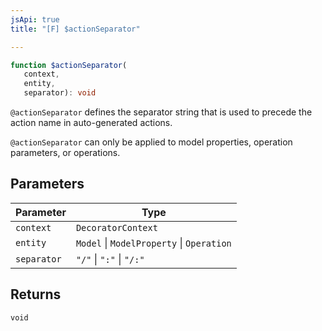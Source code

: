 ```yaml
---
jsApi: true
title: "[F] $actionSeparator"

---
```

```ts
function $actionSeparator(
   context, 
   entity, 
   separator): void
```

`@actionSeparator` defines the separator string that is used to precede the action name
 in auto-generated actions.

`@actionSeparator` can only be applied to model properties, operation parameters, or operations.

## Parameters

| Parameter | Type |
| ------ | ------ |
| `context` | `DecoratorContext` |
| `entity` | `Model` \| `ModelProperty` \| `Operation` |
| `separator` | `"/"` \| `":"` \| `"/:"` |

## Returns

`void`
